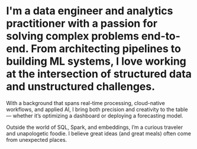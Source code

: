 # I'm a data engineer and analytics practitioner with a passion for solving complex problems end-to-end. From architecting pipelines to building ML systems, I love working at the intersection of structured data and unstructured challenges.

With a background that spans real-time processing, cloud-native workflows, and applied AI, I bring both precision and creativity to the table — whether it’s optimizing a dashboard or deploying a forecasting model.

Outside the world of SQL, Spark, and embeddings, I’m a curious traveler and unapologetic foodie. I believe great ideas (and great meals) often come from unexpected places.

